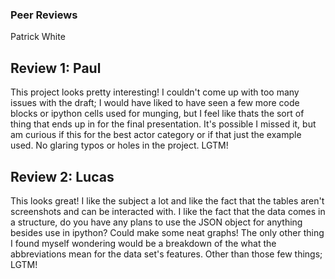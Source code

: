 ### Peer Reviews  
Patrick White


## Review 1: Paul  

This project looks pretty interesting! I couldn't come up with too many issues with the draft; I would have liked to have seen a few more code blocks or ipython cells used for munging, but I feel like thats the sort of thing that ends up in for the final presentation. It's possible I missed it, but am curious if this for the best actor category or if that just the example used. No glaring typos or holes in the project. LGTM!  

## Review 2: Lucas
This looks great! I like the subject a lot and like the fact that the tables aren't screenshots and can be interacted with. I like the fact that the data comes in a structure, do you have any plans to use the JSON object for anything besides use in ipython? Could make some neat graphs! The only other thing I found myself wondering would be a breakdown of the what the abbreviations mean for the data set's features. Other than those few things; LGTM!
